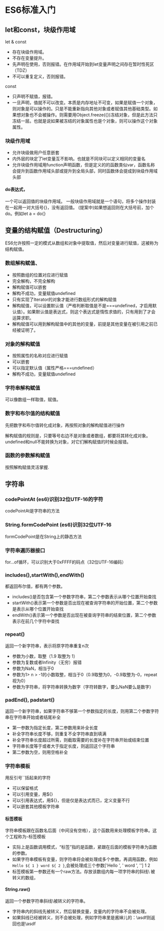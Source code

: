 # ES6标准入门
## let和const，块级作用域

let & const
- 存在块级作用域。
- 不存在变量提升。
- 先声明在使用，否则报错。在作用域开始到let变量声明之间存在暂时性死区（TDZ）
- 不可以重复定义，否则报错。

const
- 只声明不赋值，报错。
- 一旦声明，值就不可以改变。本质是内存地址不可变，如果是赋值一个对象，则对象是可以操作的。只是不能重新指向其他对象或者赋值其他基础类型。如果想对象也不会被操作。则需要用Object.freeze({})冻结对象，但是此方法只冻结一层。也就是说如果被冻结的对象属性也是个对象，则可以操作这个对象属性。

### 块级作用域
- 允许块级做用户任意嵌套
- 内外层的块定了let变量互不影响。也就是不同块可以定义相同的变量名
- 允许块级作用域用function声明函数，但是定义的的函数类似var，函数名称会提升到函数作用域头部或提升到全局头部，同时函数体会提成到块级作用域头部
#### do表达式，

一个可以返回值的块级作用域。
一般块级作用域就是一个语句，将多个操作封装在一起用一对大括号{}，没有返回值。
(提案中)如果想返回则在大括号前，加个do。例如let a = do{}

## 变量的结构赋值（Destructuring）

ES6允许按照一定的模式从数组和对象中提取值，然后对变量进行赋值，这被称为结构赋值。
### 数组解构赋值、
- 按照数组的位置对应进行赋值
- 完全解构，不完全解构
- 解构赋值可以嵌套
- 解构不成功，变量赋值undefined
- 只有实现了Iterator的对象才能进行数组形式的解构赋值
- 解构赋值，可以设置默认值（严格判断取值是不是===undefined，才启用默认值）。如果默认值是表达式，则这个表达式是惰性求值的，只有用到了才会运算求职。
- 解构赋值可以用到解构赋值中的其他的变量，前提是其他变量在被引用之前已经被证明了。
### 对象的解构赋值
- 按照属性的名称对应进行赋值
- 可以嵌套
- 可以指定默认值（属性严格===undefined）
- 解构不成功，变量赋值undefined
### 字符串解构赋值

可以像数组一样取值，赋值。

### 数字和布尔值的结构赋值

先把数字和布尔值转化成对象，再按照对象的解构赋值进行操作

解构赋值的规则是，只要等号右边不是对象或者数组，都要将其转化成对象。
undefined和null不能转换为对象，对它们解构赋值的时候会报错。
### 函数的参数解构赋值
按照解构赋值灵活掌握.

## 字符串
### codePointAt (es6)识别32位UTF-16的字符

codePointAt是字符串的方法
### String.formCodePoint (es6)识别32位UTF-16

formCodePoint是在String上的静态方法
### 字符串遍历器接口

for...of循环，可以识别大于0xFFFF的码点（32位UTF-16编码）

### includes(),startWith(),endWith()

都返回布尔值，都有两个参数。
- includes()是否包含第一个参数字符串，第二个参数表示从哪个位置开始查找
- startWith()表示第一个参数是否出现在被查询字符串的开始位置，第二个参数是表示从哪个位置开始查找
- endWith()表示第一个参数是否出现在被查询字符串的结束位置，第二个参数表示在前几个字符中查找

### repeat()

返回一个新字符串，表示将原字符串重复n次
- 参数为小数，取整（1.9 取整为 1）
- 参数为复数或者Infinity（无穷）报错
- 参数为NaN，相当于0
- 参数为1> n > -1的小数取整，相当于0（0.9取整为0，-0.9取整为-0，repeat视为0）
- 参数为字符串，将字符串转换为数字（字符转数字，要么NaN要么是数字）

### padEnd(), padstart()

返回一个新字符串，如果字符串不够第一个参数指定的长度，则用第二个参数字符串在字符串开始或者结尾补全
- 第一参数为指定长度，第二参数用来补全长度
- 补全字符串长度不够，则重复不全字符串直到填满
- 补全字符串长度超过所需，则截取需要的长度补在字符串开始或结束位置
- 字符串长度等于或者大于指定长度，则返回这个字符串
- 第二参数为空，则用空格补全

### 字符串模板

用反引号``括起来的字符
- 可以保留格式
- 可以引用变量，用${}
- 可以引用表达式，用${}，但是仅是表达式而已，定义变量不行
- 可以嵌套其他模板字符串

#### 标签模板
字符串模板跟在函数名后面（中间没有空格），这个函数用来处理模板字符串。这个工程称为-标签模板
- 实际上是函数调用模式，“标签”指的是函数，紧跟在后面的模板字符串为函数的参数。
- 如果字符串模板有变量，则字符串将会被处理成多个参数。再调用函数，例如`Hello ${ 1 } word ${ 2 }`,会被处理成三个参数['Hello ', ' word ', ''] 1 2
- 标签模板第一参数还有一个raw方法。存放该数组内每一项字符串的斜线\ 被转义的数组，
#### String.raw()
返回一个参数字符串斜线\被转义的字符串。
- 字符串内的斜线先被转义，然后替换变量，变量内的字符串不会被处理。
- 如果斜线已经被转义，则不会被处理，例如字符串里是酱婶儿的：\\asdf则返回也是\\asdf


  